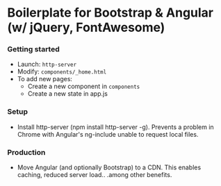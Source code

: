 # Boilerplate for Bootstrap & Angular (w/ jQuery, FontAwesome)

### Getting started

  - Launch: `http-server`
  - Modify: `components/_home.html`
  - To add new pages:
    - Create a new component in `components`
    - Create a new state in app.js

### Setup

  - Install http-server (npm install http-server -g). Prevents a problem in Chrome with Angular's ng-include unable to request local files.  

### Production

  - Move Angular (and optionally Bootstrap) to a CDN. This enables caching, reduced server load.. .among other benefits.
